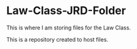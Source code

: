 # Law-Class-JRD-Folder
This is where I am storing files for the Law Class.

This is a repository created to host files. 
